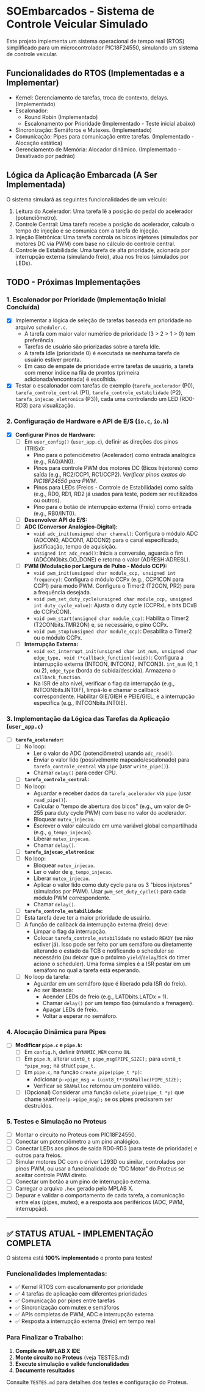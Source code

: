 # SOEmbarcados - Sistema de Controle Veicular Simulado

Este projeto implementa um sistema operacional de tempo real (RTOS) simplificado para um microcontrolador PIC18F24550, simulando um sistema de controle veicular.

## Funcionalidades do RTOS (Implementadas e a Implementar)

*   Kernel: Gerenciamento de tarefas, troca de contexto, delays. (Implementado)
*   Escalonador:
    *   Round Robin (Implementado)
    *   Escalonamento por Prioridade (Implementado - Teste inicial abaixo)
*   Sincronização: Semáforos e Mutexes. (Implementado)
*   Comunicação: Pipes para comunicação entre tarefas. (Implementado - Alocação estática)
*   Gerenciamento de Memória: Alocador dinâmico. (Implementado - Desativado por padrão)

## Lógica da Aplicação Embarcada (A Ser Implementada)

O sistema simulará as seguintes funcionalidades de um veículo:

1.  Leitura do Acelerador: Uma tarefa lê a posição do pedal do acelerador (potenciômetro).
2.  Controle Central: Uma tarefa recebe a posição do acelerador, calcula o tempo de injeção e se comunica com a tarefa de injeção.
3.  Injeção Eletrônica: Uma tarefa controla os bicos injetores (simulados por motores DC via PWM) com base no cálculo do controle central.
4.  Controle de Estabilidade: Uma tarefa de alta prioridade, acionada por interrupção externa (simulando freio), atua nos freios (simulados por LEDs).

## TODO - Próximas Implementações

### 1. Escalonador por Prioridade (Implementação Inicial Concluída)

*   [x] Implementar a lógica de seleção de tarefas baseada em prioridade no arquivo `scheduler.c`.
    *   A tarefa com maior valor numérico de prioridade (3 > 2 > 1 > 0) tem preferência.
    *   Tarefas de usuário são priorizadas sobre a tarefa Idle.
    *   A tarefa Idle (prioridade 0) é executada se nenhuma tarefa de usuário estiver pronta.
    *   Em caso de empate de prioridade entre tarefas de usuário, a tarefa com menor índice na fila de prontos (primeira adicionada/encontrada) é escolhida.
*   [x] Testar o escalonador com tarefas de exemplo (`tarefa_acelerador` (P0), `tarefa_controle_central` (P1), `tarefa_controle_estabilidade` (P2), `tarefa_injecao_eletronica` (P3)), cada uma controlando um LED (RD0-RD3) para visualização.

### 2. Configuração de Hardware e API de E/S (`io.c`, `io.h`)

*   [x] **Configurar Pinos de Hardware:**
    *   [ ] Em `user_config()` (`user_app.c`), definir as direções dos pinos (TRISx):
        *   Pino para o potenciômetro (Acelerador) como entrada analógica (e.g., RA0/AN0).
        *   Pinos para controle PWM dos motores DC (Bicos Injetores) como saída (e.g., RC2/CCP1, RC1/CCP2). *Verificar pinos exatos do PIC18F24550 para PWM*.
        *   Pinos para LEDs (Freios - Controle de Estabilidade) como saída (e.g., RD0, RD1, RD2 já usados para teste, podem ser reutilizados ou outros).
        *   Pino para o botão de interrupção externa (Freio) como entrada (e.g., RB0/INT0).
    *   [ ] **Desenvolver API de E/S:**
    *   [ ] **ADC (Conversor Analógico-Digital):**
        *   `void adc_init(unsigned char channel)`: Configura o módulo ADC (ADCON0, ADCON1, ADCON2) para o canal especificado, justificação, tempo de aquisição.
        *   `unsigned int adc_read()`: Inicia a conversão, aguarda o fim (ADCON0bits.GO_DONE) e retorna o valor (ADRESH:ADRESL).
    *   [ ] **PWM (Modulação por Largura de Pulso - Módulo CCP):**
        *   `void pwm_init(unsigned char module_ccp, unsigned int frequency)`: Configura o módulo CCPx (e.g., CCP1CON para CCP1) para modo PWM. Configura o Timer2 (T2CON, PR2) para a frequência desejada.
        *   `void pwm_set_duty_cycle(unsigned char module_ccp, unsigned int duty_cycle_value)`: Ajusta o duty cycle (CCPRxL e bits DCxB do CCPxCON).
        *   `void pwm_start(unsigned char module_ccp)`: Habilita o Timer2 (T2CONbits.TMR2ON) e, se necessário, o pino CCPx.
        *   `void pwm_stop(unsigned char module_ccp)`: Desabilita o Timer2 ou o módulo CCPx.
    *   [ ] **Interrupção Externa:**
        *   `void ext_interrupt_init(unsigned char int_num, unsigned char edge_type, void (*callback_function)(void))`: Configura a interrupção externa (INTCON, INTCON2, INTCON3). `int_num` (0, 1 ou 2), `edge_type` (borda de subida/descida). Armazena o `callback_function`.
        *   Na ISR de alto nível, verificar o flag da interrupção (e.g., INTCONbits.INT0IF), limpá-lo e chamar o callback correspondente. Habilitar GIE/GIEH e PEIE/GIEL, e a interrupção específica (e.g., INTCONbits.INT0IE).

### 3. Implementação da Lógica das Tarefas da Aplicação (`user_app.c`)

*   [ ] **`tarefa_acelerador`:**
    *   [ ] No loop:
        *   Ler o valor do ADC (potenciômetro) usando `adc_read()`.
        *   Enviar o valor lido (possivelmente mapeado/escalonado) para `tarefa_controle_central` via `pipe` (usar `write_pipe()`).
        *   Chamar `delay()` para ceder CPU.
    *   [ ] **`tarefa_controle_central`:**
    *   [ ] No loop:
        *   Aguardar e receber dados da `tarefa_acelerador` via `pipe` (usar `read_pipe()`).
        *   Calcular o "tempo de abertura dos bicos" (e.g., um valor de 0-255 para duty cycle PWM) com base no valor do acelerador.
        *   Bloquear `mutex_injecao`.
        *   Escrever o valor calculado em uma variável global compartilhada (e.g., `g_tempo_injecao`).
        *   Liberar `mutex_injecao`.
        *   Chamar `delay()`.
    *   [ ] **`tarefa_injecao_eletronica`:**
    *   [ ] No loop:
        *   Bloquear `mutex_injecao`.
        *   Ler o valor de `g_tempo_injecao`.
        *   Liberar `mutex_injecao`.
        *   Aplicar o valor lido como duty cycle para os 3 "bicos injetores" (simulados por PWM). Usar `pwm_set_duty_cycle()` para cada módulo PWM correspondente.
        *   Chamar `delay()`.
    *   [ ] **`tarefa_controle_estabilidade`:**
    *   [ ] Esta tarefa deve ter a maior prioridade de usuário.
    *   [ ] A função de callback da interrupção externa (freio) deve:
        *   Limpar o flag da interrupção.
        *   Colocar `tarefa_controle_estabilidade` no estado `READY` (se não estiver já). Isso pode ser feito por um semáforo ou diretamente alterando o estado da TCB e notificando o scheduler se necessário (ou deixar que o próximo `yield`/`delay`/tick do timer acione o scheduler). Uma forma simples é a ISR postar em um semáforo no qual a tarefa está esperando.
    *   [ ] No loop da tarefa:
        *   Aguardar em um semáforo (que é liberado pela ISR do freio).
        *   Ao ser liberada:
            *   Acender LEDs de freio (e.g., LATDbits.LATDx = 1).
            *   Chamar `delay()` por um tempo fixo (simulando a frenagem).
            *   Apagar LEDs de freio.
            *   Voltar a esperar no semáforo.

### 4. Alocação Dinâmica para Pipes

*   [ ] **Modificar `pipe.c` e `pipe.h`:**
    *   [ ] Em `config.h`, definir `DYNAMIC_MEM` como `ON`.
    *   [ ] Em `pipe.h`, alterar `uint8_t pipe_msg[PIPE_SIZE];` para `uint8_t *pipe_msg;` na struct `pipe_t`.
    *   [ ] Em `pipe.c`, na função `create_pipe(pipe_t *p)`:
        *   Adicionar `p->pipe_msg = (uint8_t*)SRAMalloc(PIPE_SIZE);`
        *   Verificar se `SRAMalloc` retornou um ponteiro válido.
    *   [ ] (Opcional) Considerar uma função `delete_pipe(pipe_t *p)` que chame `SRAMfree(p->pipe_msg);` se os pipes precisarem ser destruídos.

### 5. Testes e Simulação no Proteus

*   [ ] Montar o circuito no Proteus com PIC18F24550.
*   [ ] Conectar um potenciômetro a um pino analógico.
*   [ ] Conectar LEDs aos pinos de saída RD0-RD3 (para teste de prioridade) e outros para freios.
*   [ ] Simular motores DC com o driver L293D ou similar, controlados por pinos PWM, ou usar a funcionalidade de "DC Motor" do Proteus se aceitar controle PWM direto.
*   [ ] Conectar um botão a um pino de interrupção externa.
*   [ ] Carregar o arquivo `.hex` gerado pelo MPLAB X.
*   [ ] Depurar e validar o comportamento de cada tarefa, a comunicação entre elas (pipes, mutex), e a resposta aos periféricos (ADC, PWM, interrupção).

---

## ✅ STATUS ATUAL - IMPLEMENTAÇÃO COMPLETA

O sistema está **100% implementado** e pronto para testes! 

### Funcionalidades Implementadas:
- ✅ Kernel RTOS com escalonamento por prioridade
- ✅ 4 tarefas de aplicação com diferentes prioridades
- ✅ Comunicação por pipes entre tarefas
- ✅ Sincronização com mutex e semáforos
- ✅ APIs completas de PWM, ADC e interrupção externa
- ✅ Resposta a interrupção externa (freio) em tempo real

### Para Finalizar o Trabalho:
1. **Compile no MPLAB X IDE**
2. **Monte circuito no Proteus** (veja TESTES.md)
3. **Execute simulação e valide funcionalidades**
4. **Documente resultados**

Consulte `TESTES.md` para detalhes dos testes e configuração do Proteus.